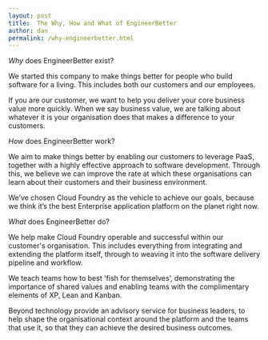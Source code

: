 ```yaml
---
layout: post
title:  The Why, How and What of EngineerBetter
author: dan
permalink: /why-engineerbetter.html
---
```


*Why* does EngineerBetter exist?

We started this company to make things better for people who build software for a living. This includes both our customers and our employees.

<!--more-->

If you are our customer, we want to help you deliver your core business value more quickly.  When we say business value, we are talking about whatever it is your organisation does that makes a difference to your customers.

*How* does EngineerBetter work?

We aim to make things better by enabling our customers to leverage PaaS, together with a highly effective approach to software development. Through this, we believe we can improve the rate at which these organisations can learn about their customers and their business environment.

We’ve chosen Cloud Foundry as the vehicle to achieve our goals, because we think it’s the best Enterprise application platform on the planet right now.

*What* does EngineerBetter do?

We help make Cloud Foundry operable and successful within our customer's organisation. This includes everything from integrating and extending the platform itself, through to weaving it into the software delivery pipeline and workflow.

We teach teams how to best 'fish for themselves’, demonstrating the importance of shared values and enabling teams with the complimentary elements of XP, Lean and Kanban.

Beyond technology provide an advisory service for business leaders, to help shape the organisational context around the platform and the teams that use it, so that they can achieve the desired business outcomes.

